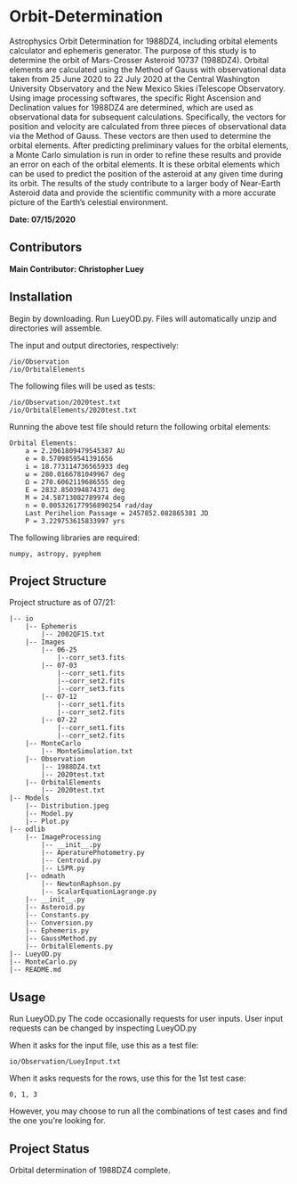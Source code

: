 # Orbit-Determination
Astrophysics Orbit Determination for 1988DZ4, including orbital elements calculator and ephemeris generator.
The purpose of this study is to determine the orbit of Mars-Crosser Asteroid 10737 (1988DZ4). Orbital elements are calculated using the Method of Gauss with observational data taken from 25 June 2020 to 22 July 2020 at the Central Washington University Observatory and the New Mexico Skies iTelescope Observatory. Using image processing softwares, the specific Right Ascension and Declination values for 1988DZ4 are determined, which are used as observational data for subsequent calculations. Specifically, the vectors for position and velocity are calculated from three pieces of observational data via the Method of Gauss. These vectors are then used to determine the orbital elements. After predicting preliminary values for the orbital elements, a Monte Carlo simulation is run in order to refine these results and provide an error on each of the orbital elements. It is these orbital elements which can be used to predict the position of the asteroid at any given time during its orbit. The results of the study contribute to a larger body of Near-Earth Asteroid data and provide the scientific community with a more accurate picture of the Earth’s celestial environment.

**Date: 07/15/2020**

## Contributors
**Main Contributor: Christopher Luey**


## Installation
Begin by downloading. Run LueyOD.py. Files will automatically unzip and directories will assemble. 

The input and output directories, respectively:

    /io/Observation
    /io/OrbitalElements
    
The following files will be used as tests:

    /io/Observation/2020test.txt
    /io/OrbitalElements/2020test.txt
    
Running the above test file should return the following orbital elements:
    
    Orbital Elements:
		a = 2.2061809479545387 AU
		e = 0.5709859541391656
		i = 18.773114736565933 deg
		ω = 280.0166781049967 deg
		Ω = 270.6062119686555 deg
		E = 2832.850394874371 deg
		M = 24.58713082789974 deg
		n = 0.005326177956890254 rad/day
		Last Perihelion Passage = 2457852.082865381 JD
		P = 3.229753615833997 yrs
    
The following libraries are required:
   
    numpy, astropy, pyephem

## Project Structure
Project structure as of 07/21:

    |-- io
        |-- Ephemeris
            |-- 2002QF15.txt
        |-- Images
            |-- 06-25
                |--corr_set3.fits
            |-- 07-03
                |--corr_set1.fits
                |--corr_set2.fits
                |--corr_set3.fits
            |-- 07-12
                |--corr_set1.fits
                |--corr_set2.fits
            |-- 07-22
                |--corr_set1.fits
                |--corr_set2.fits
        |-- MonteCarlo
            |-- MonteSimulation.txt
        |-- Observation
            |-- 1988DZ4.txt
            |-- 2020test.txt
        |-- OrbitalElements
            |-- 2020test.txt
    |-- Models
        |-- Distribution.jpeg
        |-- Model.py
        |-- Plot.py
    |-- odlib
        |-- ImageProcessing
            |-- __init__.py
            |-- AperaturePhotometry.py
            |-- Centroid.py
            |-- LSPR.py
        |-- odmath
            |-- NewtonRaphson.py
            |-- ScalarEquationLagrange.py
        |-- __init__.py
        |-- Asteroid.py
        |-- Constants.py
        |-- Conversion.py
        |-- Ephemeris.py
        |-- GaussMethod.py
        |-- OrbitalElements.py
    |-- LueyOD.py
    |-- MonteCarlo.py
    |-- README.md
    
## Usage
Run LueyOD.py
The code occasionally requests for user inputs. User input requests can be changed by inspecting LueyOD.py

When it asks for the input file, use this as a test file:

    io/Observation/LueyInput.txt
    
When it asks requests for the rows, use this for the 1st test case:
    
    0, 1, 3
    
However, you may choose to run all the combinations of test cases and find the one you're looking for.

## Project Status
Orbital determination of 1988DZ4 complete.